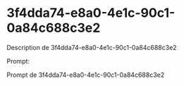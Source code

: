 # 3f4dda74-e8a0-4e1c-90c1-0a84c688c3e2

Description de 3f4dda74-e8a0-4e1c-90c1-0a84c688c3e2

Prompt:

Prompt de 3f4dda74-e8a0-4e1c-90c1-0a84c688c3e2